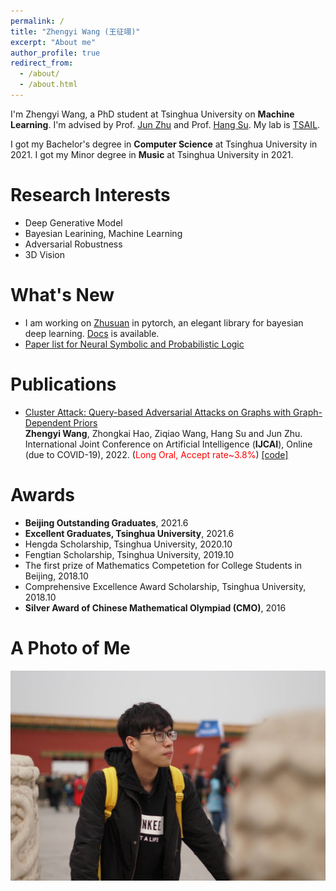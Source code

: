 ```yaml
---
permalink: /
title: "Zhengyi Wang (王征翊)"
excerpt: "About me"
author_profile: true
redirect_from: 
  - /about/
  - /about.html
---
```


I'm Zhengyi Wang, a PhD student at Tsinghua University on **Machine Learning**. I'm advised by Prof. [Jun Zhu](https://ml.cs.tsinghua.edu.cn/~jun/index.shtml) and Prof. [Hang Su](https://www.suhangss.me/). My lab is [TSAIL](https://ml.cs.tsinghua.edu.cn/).

I got my Bachelor's degree in **Computer Science** at Tsinghua University in 2021. I got my Minor degree in **Music** at Tsinghua University in 2021.

Research Interests
======
* Deep Generative Model
* Bayesian Learining, Machine Learning
* Adversarial Robustness
* 3D Vision

What's New
======
* I am working on [Zhusuan](https://github.com/thuwzy/ZhuSuan-PyTorch) in pytorch, an elegant library for bayesian deep learning. [Docs](https://zhusuan-pytorch.readthedocs.io/en/latest/) is available.
* [Paper list for Neural Symbolic and Probabilistic Logic](https://github.com/thuwzy/Neural-Symbolic-and-Probabilistic-Logic-Papers)


Publications
======
* [Cluster Attack: Query-based Adversarial Attacks on Graphs with Graph-Dependent Priors](https://arxiv.org/abs/2109.13069) <br>
**Zhengyi Wang**, Zhongkai Hao, Ziqiao Wang, Hang Su and Jun Zhu. <br>
International Joint Conference on Artificial Intelligence (**IJCAI**), Online (due to COVID-19), 2022. (<span style="color:red">Long Oral, Accept rate~3.8%</span>) [\[code\]](https://github.com/thuwzy/Cluster-Attack)

Awards
======
* **Beijing Outstanding Graduates**, 2021.6
* **Excellent Graduates, Tsinghua University**, 2021.6
* Hengda Scholarship, Tsinghua University, 2020.10
* Fengtian Scholarship, Tsinghua University, 2019.10
* The first prize of Mathematics Competetion for College Students in Beijing, 2018.10
* Comprehensive Excellence Award Scholarship, Tsinghua University, 2018.10
* **Silver Award of Chinese Mathematical Olympiad (CMO)**, 2016

<!-- Teaching
======
* 2021 Fall, TA in Discrete Mathematics for Computer Science, instructed by Prof Hang Su
* 2021 Spring, TA in Discrete Mathematics for Computer Science, instructed by Prof Hang Su -->


A Photo of Me
======

![profile](/images/profile-large.jpg)

<!--<div id="disqus_thread" class="article-comments"></div>
<script src="https://thuwzy.disqus.com/embed.js" async defer></script>
<noscript>Please enable JavaScript to view the comments.</noscript>-->

